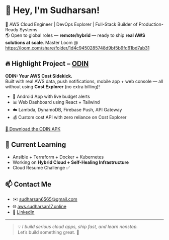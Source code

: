 # 👋 Hey, I'm Sudharsan!

🚀 AWS Cloud Engineer | DevOps Explorer | Full-Stack Builder of Production-Ready Systems  
🌎 Open to global roles — **remote/hybrid** — ready to ship **real AWS solutions at scale**.
Master Loom @ https://loom.com/share/folder/1d4c9450285748d9bf5b9fd61bd7ab31

## 🔥 Highlight Project – [ODIN](https://github.com/Sudharsan6565/AWS-ASSISTANT-ODIN)
**ODIN: Your AWS Cost Sidekick.**  
Built with real AWS data, push notifications, mobile app + web console — all without using **Cost Explorer** (no extra billing)!

- 📱 Android App with live budget alerts  
- 📊 Web Dashboard using React + Tailwind  
- ☁️ Lambda, DynamoDB, Firebase Push, API Gateway  
- 💰 Custom cost API with zero reliance on Cost Explorer  

[🔗 Download the ODIN APK](https://github.com/Sudharsan6565/AWS-ASSISTANT-ODIN/raw/main/ODIN-App-Release.apk)

## 🧠 Current Learning

- Ansible + Terraform + Docker + Kubernetes  
- Working on **Hybrid Cloud + Self-Healing Infrastructure**  
- Cloud Resume Challenge ✅

## 📫 Contact Me

- ✉️ sudharsan6565@gmail.com  
- 🌐 [aws.sudharsan17.online](https://aws.sudharsan17.online)  
- 🔗 [LinkedIn](https://www.linkedin.com/in/sudharsan177)  

---

> 💡 _I build serious cloud apps, ship fast, and learn nonstop._  
Let’s build something great. 🚀

